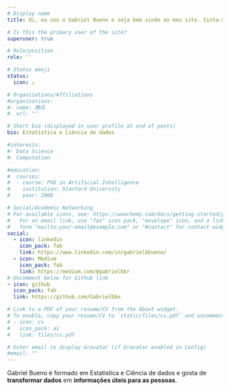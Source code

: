 ```yaml
---
# Display name
title: Oi, eu sou o Gabriel Bueno e seja bem vindo ao meu site. Sinta-se a vontade para entrar em contato comigo através das minhas redes sociais ficarei feliz em ajudar.

# Is this the primary user of the site?
superuser: true

# Role/position
role: ''

# Status emoji
status:
  icon: ☕️

# Organizations/Affiliations
#organizations:
#- name: 腾讯
#  url: ""

# Short bio (displayed in user profile at end of posts)
bio: Estatística e Ciência de dados

#interests:
#- Data Science
#- Computation

#education:
#  courses:
#  - course: PhD in Artificial Intelligence
#    institution: Stanford University
#    year: 2008

# Social/Academic Networking
# For available icons, see: https://wowchemy.com/docs/getting-started/page-builder/#icons
#   For an email link, use "fas" icon pack, "envelope" icon, and a link in the
#   form "mailto:your-email@example.com" or "#contact" for contact widget.
social:
  - icon: linkedin
    icon_pack: fab
    link: https://www.linkedin.com/in/gabrielbbueno/
  - icon: Medium
    icon_pack: fab
    link: https://medium.com/@gabrielbbr
# Uncomment below for Github link
- icon: github
  icon_pack: fab
  link: https://github.com/Gabrielbbe

# Link to a PDF of your resume/CV from the About widget.
# To enable, copy your resume/CV to `static/files/cv.pdf` and uncomment the lines below.
# - icon: cv
#   icon_pack: ai
#   link: files/cv.pdf

# Enter email to display Gravatar (if Gravatar enabled in Config)
#email: ""
---
```


 Gabriel Bueno é formado em Estatística e Ciência de dados e gosta de **transformar dados** em **informações úteis para as pessoas**.
 
